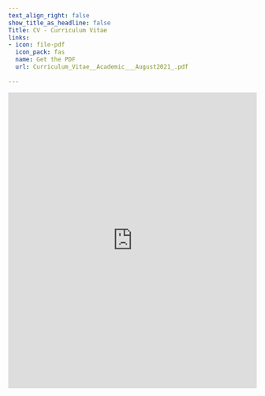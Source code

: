 ```yaml
---
text_align_right: false
show_title_as_headline: false
Title: CV - Curriculum Vitae
links:
- icon: file-pdf
  icon_pack: fas
  name: Get the PDF
  url: Curriculum_Vitae__Academic___August2021_.pdf
  
---
```


<script>
    function resizeIframe(obj) {
      obj.style.height =  1.05*obj.contentWindow.document.body.scrollHeight + 'px';
    }
  </script>

<iframe width='100%' height='600' 
    onload="resizeIframe(this)"
    frameborder="0"
    type="application/pdf"
    src="https://drive.google.com/file/d/1ftIe22EZb21mTw9bOmor602Yw3gTzmOO/preview">
</iframe>